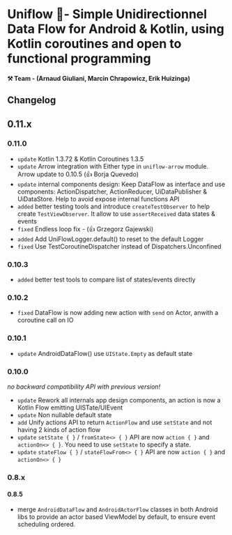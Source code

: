
# Uniflow 🦄- Simple Unidirectionnel Data Flow for Android & Kotlin, using Kotlin coroutines and open to functional programming

#### ⚒ Team - (Arnaud Giuliani, Marcin Chrapowicz, Erik Huizinga)

## Changelog

## 0.11.x

### 0.11.0

- `update` Kotlin 1.3.72 & Kotlin Coroutines 1.3.5
- `update` Arrow integration with Either type in `uniflow-arrow` module. Arrow update to 0.10.5 (👍 Borja Quevedo)
- `update` internal components design: Keep DataFlow as interface and use components: ActionDispatcher, ActionReducer, UiDataPublisher & UiDataStore. Help to avoid expose internal functions API
- `added` better testing tools and introduce `createTestObserver` to help create `TestViewObserver`. It allow to use `assertReceived` data states & events
- `fixed` Endless loop fix - (👍 Grzegorz Gajewski)
- `added`  Add UniFlowLogger.default() to reset to the default Logger 
- `fixed`  Use TestCoroutineDispatcher instead of Dispatchers.Unconfined

### 0.10.3

- `added` better test tools to compare list of states/events directly

### 0.10.2

- `fixed` DataFlow is now adding new action with `send` on Actor, anwith a coroutine call on IO

### 0.10.1

- `update` AndroidDataFlow() use `UIState.Empty` as default state 

### 0.10.0

_no backward compatibility API with previous version!_

- `update` Rework all internals app design components, an action is now a Kotlin Flow emitting UISTate/UIEvent
- `update` Non nullable default state
- `add` Unify actions API to return `ActionFlow` and use `setState` and not having 2 kinds of action flow
- `update` `setState { }` / `fromState<> { }` API are now `action { }` and `actionOn<> { }`. You need to use `setState` to specify a state.
- `update` `stateFlow { }` / `stateFlowFrom<> { }` API are now `action { }` and `actionOn<> { }`

### 0.8.x

#### 0.8.5

- merge `AndroidDataFlow` and `AndroidActorFlow` classes in both Android libs to provide an actor based ViewModel by default, to ensure event scheduling ordered.


